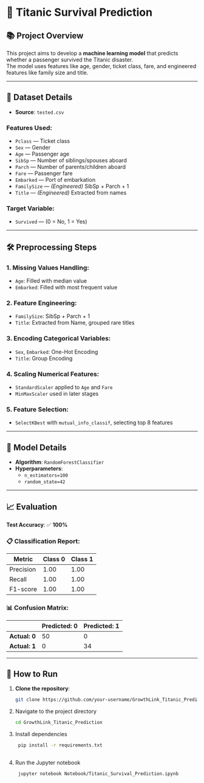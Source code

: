 # 🚢 Titanic Survival Prediction

## 📚 Project Overview
This project aims to develop a **machine learning model** that predicts whether a passenger survived the Titanic disaster.  
The model uses features like age, gender, ticket class, fare, and engineered features like family size and title.

---

## 📂 Dataset Details
- **Source**: `tested.csv`
  
### Features Used:
- `Pclass` — Ticket class
- `Sex` — Gender
- `Age` — Passenger age
- `SibSp` — Number of siblings/spouses aboard
- `Parch` — Number of parents/children aboard
- `Fare` — Passenger fare
- `Embarked` — Port of embarkation
- `FamilySize` — *(Engineered)* SibSp + Parch + 1
- `Title` — *(Engineered)* Extracted from names

### Target Variable:
- `Survived` — (0 = No, 1 = Yes)

---

## 🛠️ Preprocessing Steps

### 1. Missing Values Handling:
- `Age`: Filled with median value
- `Embarked`: Filled with most frequent value

### 2. Feature Engineering:
- `FamilySize`: SibSp + Parch + 1
- `Title`: Extracted from Name, grouped rare titles

### 3. Encoding Categorical Variables:
- `Sex`, `Embarked`: One-Hot Encoding
- `Title`: Group Encoding

### 4. Scaling Numerical Features:
- `StandardScaler` applied to `Age` and `Fare`
- `MinMaxScaler` used in later stages

### 5. Feature Selection:
- `SelectKBest` with `mutual_info_classif`, selecting top 8 features

---

## 🤖 Model Details
- **Algorithm**: `RandomForestClassifier`
- **Hyperparameters**:
  - `n_estimators=100`
  - `random_state=42`

---

## 📈 Evaluation

**Test Accuracy**: ✅ **100%**

### 📋 Classification Report:

| Metric     | Class 0 | Class 1 |
|------------|---------|---------|
| Precision  | 1.00    | 1.00    |
| Recall     | 1.00    | 1.00    |
| F1-score   | 1.00    | 1.00    |

### 📊 Confusion Matrix:

|               | Predicted: 0 | Predicted: 1 |
|---------------|--------------|--------------|
| **Actual: 0** | 50            | 0            |
| **Actual: 1** | 0             | 34           |

---

## 🚀 How to Run

1. **Clone the repository**:
   ```bash
   git clone https://github.com/your-username/GrowthLink_Titanic_Prediction.git

2. Navigate to the project directory
    ```bash
    cd GrowthLink_Titanic_Prediction
    
3. Install dependencies
   ```bash
    pip install -r requirements.txt
    
4. Run the Jupyter notebook
   ```bash
    jupyter notebook Notebook/Titanic_Survival_Prediction.ipynb


